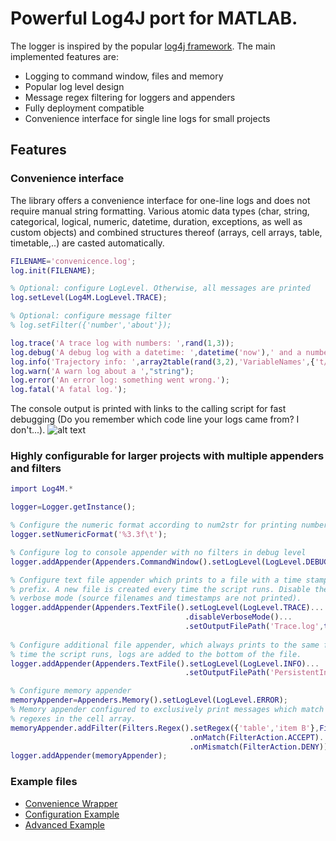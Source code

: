 # Powerful Log4J port for MATLAB.
The logger is inspired by the popular [log4j framework](https://logging.apache.org/log4j/2.x/manual/). The main implemented features are:
- Logging to command window, files and memory
- Popular log level design
- Message regex filtering for loggers and appenders
- Fully deployment compatible
- Convenience interface for single line logs for small projects

## Features
### Convenience interface
The library offers a convenience interface for one-line logs and does not require manual string formatting. Various atomic data types (char, string, categorical, logical, numeric, datetime, duration, exceptions, as well as custom objects) and combined structures thereof (arrays, cell arrays, table, timetable,..) are casted automatically.
```matlab
FILENAME='convenicence.log';
log.init(FILENAME);

% Optional: configure LogLevel. Otherwise, all messages are printed
log.setLevel(Log4M.LogLevel.TRACE);

% Optional: configure message filter
% log.setFilter({'number','about'});

log.trace('A trace log with numbers: ',rand(1,3));
log.debug('A debug log with a datetime: ',datetime('now'),' and a number ',500*randn(1));
log.info('Trajectory info: ',array2table(rand(3,2),'VariableNames',{'t/s','y/mm'}));
log.warn('A warn log about a ',"string");
log.error('An error log: something went wrong.');
log.fatal('A fatal log.');
```
The console output is printed with links to the calling script for fast debugging (Do you remember which code line your logs came from? I don't...).
![alt text](../assets/log4m.png "Logo Title Text 1")

### Highly configurable for larger projects with multiple appenders and filters
```matlab
import Log4M.*

logger=Logger.getInstance();

% Configure the numeric format according to num2str for printing numbers.
logger.setNumericFormat('%3.3f\t');

% Configure log to console appender with no filters in debug level
logger.addAppender(Appenders.CommandWindow().setLogLevel(LogLevel.DEBUG));

% Configure text file appender which prints to a file with a time stamp
% prefix. A new file is created every time the script runs. Disable the
% verbose mode (source filenames and timestamps are not printed).
logger.addAppender(Appenders.TextFile().setLogLevel(LogLevel.TRACE)...
                                       .disableVerboseMode()...
                                       .setOutputFilePath('Trace.log',true));
				       
% Configure additional file appender, which always prints to the same file. Each
% time the script runs, logs are added to the bottom of the file.
logger.addAppender(Appenders.TextFile().setLogLevel(LogLevel.INFO)...
                                       .setOutputFilePath('PersistentInfoLog.log',false));

% Configure memory appender
memoryAppender=Appenders.Memory().setLogLevel(LogLevel.ERROR);
% Memory appender configured to exclusively print messages which match all
% regexes in the cell array.
memoryAppender.addFilter(Filters.Regex().setRegex({'table','item B'},Filters.Regex.MODE_ALL)...
                                        .onMatch(FilterAction.ACCEPT)...
                                        .onMismatch(FilterAction.DENY));
logger.addAppender(memoryAppender);
```
### Example files
- [Convenience Wrapper](../master/Examples/log4MSimpleExample.m)
- [Configuration Example](../master/Examples/log4MExample.m)
- [Advanced Example](../master/Examples/log4MAdvancedExample.m)
